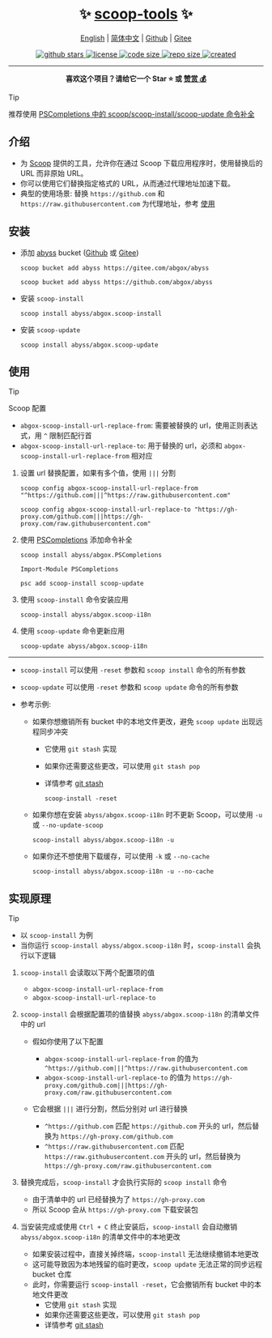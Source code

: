 <h1 align="center">✨ <a href="https://scoop-tools.abgox.com">scoop-tools</a> ✨</h1>

<p align="center">
    <a href="readme.md">English</a> |
    <a href="readme.zh-CN.md">简体中文</a> |
    <a href="https://github.com/abgox/scoop-tools">Github</a> |
    <a href="https://gitee.com/abgox/scoop-tools">Gitee</a>
</p>

<p align="center">
    <a href="https://github.com/abgox/scoop-tools">
        <img src="https://img.shields.io/github/stars/abgox/scoop-tools" alt="github stars" />
    </a>
    <a href="https://github.com/abgox/scoop-tools/blob/main/license">
        <img src="https://img.shields.io/github/license/abgox/scoop-tools" alt="license" />
    </a>
    <a href="https://img.shields.io/github/languages/code-size/abgox/scoop-tools">
        <img src="https://img.shields.io/github/languages/code-size/abgox/scoop-tools" alt="code size" />
    </a>
    <a href="https://img.shields.io/github/repo-size/abgox/scoop-tools">
        <img src="https://img.shields.io/github/repo-size/abgox/scoop-tools" alt="repo size" />
    </a>
    <a href="https://github.com/abgox/scoop-tools">
        <img src="https://img.shields.io/github/created-at/abgox/scoop-tools" alt="created" />
    </a>
</p>

---

<p align="center">
  <strong>喜欢这个项目？请给它一个 Star ⭐️ 或 <a href="https://abgox.com/donate">赞赏 💰</a></strong>
</p>

> [!Tip]
>
> 推荐使用 [PSCompletions 中的 scoop/scoop-install/scoop-update 命令补全](https://gitee.com/abgox/PSCompletions)

## 介绍

- 为 [Scoop](https://scoop.sh) 提供的工具，允许你在通过 Scoop 下载应用程序时，使用替换后的 URL 而非原始 URL。
- 你可以使用它们替换指定格式的 URL，从而通过代理地址加速下载。
- 典型的使用场景: 替换 `https://github.com` 和 `https://raw.githubusercontent.com` 为代理地址，参考 [使用](#使用)

## 安装

- 添加 [abyss](https://abyss.abgox.com) bucket ([Github](https://github.com/abgox/abyss) 或 [Gitee](https://gitee.com/abgox/abyss))

  ```shell
  scoop bucket add abyss https://gitee.com/abgox/abyss
  ```

  ```shell
  scoop bucket add abyss https://github.com/abgox/abyss
  ```

- 安装 `scoop-install`

  ```shell
  scoop install abyss/abgox.scoop-install
  ```

- 安装 `scoop-update`

  ```shell
  scoop install abyss/abgox.scoop-update
  ```

## 使用

> [!Tip]
>
> Scoop 配置
>
> - `abgox-scoop-install-url-replace-from`: 需要被替换的 url，使用正则表达式，用 `^` 限制匹配行首
> - `abgox-scoop-install-url-replace-to`: 用于替换的 url，必须和 `abgox-scoop-install-url-replace-from` 相对应

1. 设置 url 替换配置，如果有多个值，使用 `|||` 分割

   ```shell
   scoop config abgox-scoop-install-url-replace-from "^https://github.com|||^https://raw.githubusercontent.com"
   ```

   ```shell
   scoop config abgox-scoop-install-url-replace-to "https://gh-proxy.com/github.com|||https://gh-proxy.com/raw.githubusercontent.com"
   ```

2. 使用 [PSCompletions](https://gitee.com/abgox/PSCompletions) 添加命令补全

   ```shell
   scoop install abyss/abgox.PSCompletions
   ```

   ```shell
   Import-Module PSCompletions
   ```

   ```shell
   psc add scoop-install scoop-update
   ```

3. 使用 `scoop-install` 命令安装应用

   ```shell
   scoop-install abyss/abgox.scoop-i18n
   ```

4. 使用 `scoop-update` 命令更新应用

   ```shell
   scoop-update abyss/abgox.scoop-i18n
   ```

---

- `scoop-install` 可以使用 `-reset` 参数和 `scoop install` 命令的所有参数
- `scoop-update` 可以使用 `-reset` 参数和 `scoop update` 命令的所有参数

- 参考示例:

  - 如果你想撤销所有 bucket 中的本地文件更改，避免 `scoop update` 出现远程同步冲突

    - 它使用 `git stash` 实现
    - 如果你还需要这些更改，可以使用 `git stash pop`
    - 详情参考 [git stash](https://git-scm.com/docs/git-stash)

      ```shell
      scoop-install -reset
      ```

  - 如果你想在安装 `abyss/abgox.scoop-i18n` 时不更新 Scoop，可以使用 `-u` 或 `--no-update-scoop`

    ```shell
    scoop-install abyss/abgox.scoop-i18n -u
    ```

  - 如果你还不想使用下载缓存，可以使用 `-k` 或 `--no-cache`
    ```shell
    scoop-install abyss/abgox.scoop-i18n -u --no-cache
    ```

## 实现原理

> [!Tip]
>
> - 以 `scoop-install` 为例
> - 当你运行 `scoop-install abyss/abgox.scoop-i18n` 时，`scoop-install` 会执行以下逻辑

1. `scoop-install` 会读取以下两个配置项的值

   - `abgox-scoop-install-url-replace-from`
   - `abgox-scoop-install-url-replace-to`

2. `scoop-install` 会根据配置项的值替换 `abyss/abgox.scoop-i18n` 的清单文件中的 url

   - 假如你使用了以下配置

     - `abgox-scoop-install-url-replace-from` 的值为 `^https://github.com|||^https://raw.githubusercontent.com`
     - `abgox-scoop-install-url-replace-to` 的值为 `https://gh-proxy.com/github.com|||https://gh-proxy.com/raw.githubusercontent.com`

   - 它会根据 `|||` 进行分割，然后分别对 url 进行替换

     - `^https://github.com` 匹配 `https://github.com` 开头的 url，然后替换为 `https://gh-proxy.com/github.com`
     - `^https://raw.githubusercontent.com` 匹配 `https://raw.githubusercontent.com` 开头的 url，然后替换为 `https://gh-proxy.com/raw.githubusercontent.com`

3. 替换完成后，`scoop-install` 才会执行实际的 `scoop install` 命令

   - 由于清单中的 url 已经替换为了 `https://gh-proxy.com`
   - 所以 Scoop 会从 `https://gh-proxy.com` 下载安装包

4. 当安装完成或使用 `Ctrl + C` 终止安装后，`scoop-install` 会自动撤销 `abyss/abgox.scoop-i18n` 的清单文件中的本地更改

   - 如果安装过程中，直接关掉终端，`scoop-install` 无法继续撤销本地更改
   - 这可能导致因为本地残留的临时更改，`scoop update` 无法正常的同步远程 bucket 仓库
   - 此时，你需要运行 `scoop-install -reset`，它会撤销所有 bucket 中的本地文件更改
     - 它使用 `git stash` 实现
     - 如果你还需要这些更改，可以使用 `git stash pop`
     - 详情参考 [git stash](https://git-scm.com/docs/git-stash)

